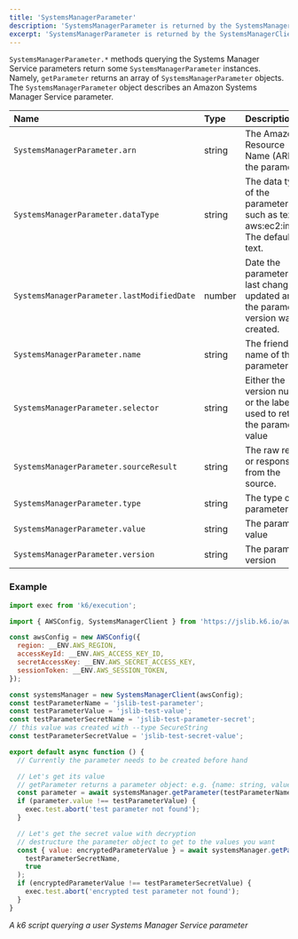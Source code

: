 ```yaml
---
title: 'SystemsManagerParameter'
description: 'SystemsManagerParameter is returned by the SystemsManagerClient.* methods that query parameters'
excerpt: 'SystemsManagerParameter is returned by the SystemsManagerClient.* methods that query KMS parameters'
---
```


`SystemsManagerParameter.*` methods querying the Systems Manager Service parameters return some `SystemsManagerParameter` instances. Namely, `getParameter` returns an array of `SystemsManagerParameter` objects. The `SystemsManagerParameter` object describes an Amazon Systems Manager Service parameter.

| Name                                       | Type   | Description                                                                           |
| :----------------------------------------- | :----- | :------------------------------------------------------------------------------------ |
| `SystemsManagerParameter.arn`              | string | The Amazon Resource Name (ARN) of the parameter                                       |
| `SystemsManagerParameter.dataType`         | string | The data type of the parameter, such as text or aws:ec2:image. The default is text.   |
| `SystemsManagerParameter.lastModifiedDate` | number | Date the parameter was last changed or updated and the parameter version was created. |
| `SystemsManagerParameter.name`             | string | The friendly name of the parameter.                                                   |
| `SystemsManagerParameter.selector`         | string | Either the version number or the label used to retrieve the parameter value           |
| `SystemsManagerParameter.sourceResult`     | string | The raw result or response from the source.                                           |
| `SystemsManagerParameter.type`             | string | The type of parameter                                                                 |
| `SystemsManagerParameter.value`            | string | The parameter value                                                                   |
| `SystemsManagerParameter.version`          | string | The parameter version                                                                 |

### Example

<CodeGroup labels={[]}>

```javascript
import exec from 'k6/execution';

import { AWSConfig, SystemsManagerClient } from 'https://jslib.k6.io/aws/0.9.0/ssm.js';

const awsConfig = new AWSConfig({
  region: __ENV.AWS_REGION,
  accessKeyId: __ENV.AWS_ACCESS_KEY_ID,
  secretAccessKey: __ENV.AWS_SECRET_ACCESS_KEY,
  sessionToken: __ENV.AWS_SESSION_TOKEN,
});

const systemsManager = new SystemsManagerClient(awsConfig);
const testParameterName = 'jslib-test-parameter';
const testParameterValue = 'jslib-test-value';
const testParameterSecretName = 'jslib-test-parameter-secret';
// this value was created with --type SecureString
const testParameterSecretValue = 'jslib-test-secret-value';

export default async function () {
  // Currently the parameter needs to be created before hand

  // Let's get its value
  // getParameter returns a parameter object: e.g. {name: string, value: string...}
  const parameter = await systemsManager.getParameter(testParameterName);
  if (parameter.value !== testParameterValue) {
    exec.test.abort('test parameter not found');
  }

  // Let's get the secret value with decryption
  // destructure the parameter object to get to the values you want
  const { value: encryptedParameterValue } = await systemsManager.getParameter(
    testParameterSecretName,
    true
  );
  if (encryptedParameterValue !== testParameterSecretValue) {
    exec.test.abort('encrypted test parameter not found');
  }
}
```

_A k6 script querying a user Systems Manager Service parameter_

</CodeGroup>